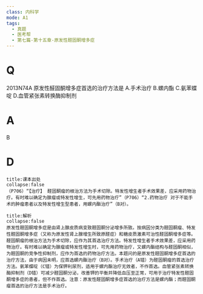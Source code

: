```yaml
---
class: 内科学
mode: A1
tags:
  - 真题
  - 医考帮
  - 第七篇-第十五章-原发性醛固酮增多症
---
```


# Q
2013N74A 原发性醛固酮增多症首选的治疗方法是
A.手术治疗
B.螺内酯
C.氨苯蝶啶
D.血管紧张素转换酶抑制剂

# A
B
# D
```ad-note
title:课本出处
collapse:false
（P706）“【治疗】 醛固酮瘤的根治方法为手术切除。特发性增生者手术效果差，应采用药物治疗。有时难以确定为腺瘤或特发性增生，可先用药物治疗”（P706）“2.药物治疗 对于不能手术的肿瘤患者以及特发性增生型患者，用螺内酯治疗”（B对）。
```

```ad-summary
title:解析
collapse:false
原发性醛固酮增多症是由肾上腺皮质病变致醛固酮分泌增多所致。按病因分类为醛固酮瘤、特发性醛固酮增多症（又称为原发性肾上腺增生所致原醛症）和糖皮质激素可治性醛固酮增多症等。醛固酮瘤的根治方法为手术切除，应作为其首选治疗方法。特发性增生者手术效果差，应采用药物治疗。有时难以确定为腺瘤或特发性增生时，可先用药物治疗，又螺内酯结构与醛固酮相似，为醛固酮的竞争性抑制剂，应作为首选的药物治疗方法。本题问的是原发性醛固酮增多症首选的治疗方法，由于病因未明，应首选螺内酯治疗（B对）。手术治疗（A错）为醛固酮瘤的首选治疗方法。氨苯蝶啶（C错）为保钾利尿剂，适用于螺内酯治疗无效者，不作首选。血管紧张素转换酶抑制剂（D错）可减少醛固酮分泌，改善钾的平衡并降低血压至正常，可用于治疗特发性醛固酮增多症的患者，但不作首选。注意：原发性醛固酮增多症首选的治疗方法是螺内酯；而醛固酮瘤首选的治疗方法是手术治疗。
```


